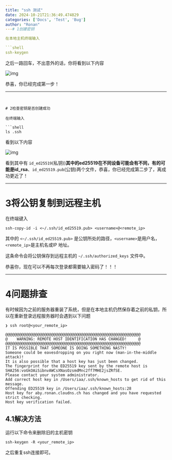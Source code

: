 ```yaml
---
title: "ssh 测试"
date: 2024-10-21T21:36:49.474829
categories: ['Docs', 'Test', 'Bug']
author: "Ronan"
---# 1创建密钥

在本地主机终端输入

```shell
ssh-keygen
```

之后一路回车，不出意外的话，你将看到以下内容

![img](https://imgs.ronan.us.kg/ssh-keygen.png)

恭喜，你已经完成第一步！

---
```


# 2检查密钥是否创建成功

在终端输入

```shell
ls .ssh
```

看到以下内容

![img](https://imgs.ronan.us.kg/ls_.ssh.png)

看到其中有 `id_ed25519`(私钥))**其中的ed25519在不同设备可能会有不同，有的可能是id_rsa**、`id_ed25519.pub`(公钥)两个文件，恭喜，你已经完成第二步了，离成功更近了！

---

# 3将公钥复制到远程主机

在终端键入

```shell
ssh-copy-id -i <~/.ssh/id_ed25519.pub> <username>@<remote_ip>
```

其中的 `<~/.ssh/id_ed25519.pub>` 是公钥所处的路径，`<username>`是用户名，`<remote_ip>`是主机名或IP 地址。

这条命令会将公钥保存到远程主机的 `~/.ssh/authorized_keys` 文件中。

恭喜你，现在可以不再每次登录都需要输入密码了！！！

---

# 4问题排查

有时候因为之前的服务器重装了系统，但是在本地主机仍然保存着之前的私钥，所以在重新登录远程服务器时会遇到以下问题

```shell
❯ ssh root@<your_remote_ip>

@@@@@@@@@@@@@@@@@@@@@@@@@@@@@@@@@@@@@@@@@@@@@@@@@@@@@@@@@@@
@    WARNING: REMOTE HOST IDENTIFICATION HAS CHANGED!     @
@@@@@@@@@@@@@@@@@@@@@@@@@@@@@@@@@@@@@@@@@@@@@@@@@@@@@@@@@@@
IT IS POSSIBLE THAT SOMEONE IS DOING SOMETHING NASTY!
Someone could be eavesdropping on you right now (man-in-the-middle attack)!
It is also possible that a host key has just been changed.
The fingerprint for the ED25519 key sent by the remote host is
SHA256:voGkOAiSibnvAWCsXNasOzsmdMnc2ff7MHE2jsZRfSE.
Please contact your system administrator.
Add correct host key in /Users/iaa/.ssh/known_hosts to get rid of this message.
Offending ED25519 key in /Users/iaa/.ssh/known_hosts:28
Host key for aby.ronan.cloudns.ch has changed and you have requested strict checking.
Host key verification failed.
```

## 4.1解决方法

运行以下命令来删除旧的主机密钥

```shell
ssh-keygen -R <your_remote_ip>
```

之后重复ssh连接即可。


